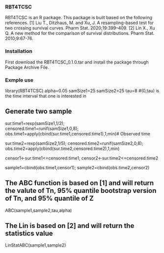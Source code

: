 ### RBT4TCSC 
RBT4TCSC is an R package. This package is built based on the following references.
[1] Liu T., Ditzhaus, M. and Xu, J. A resampling-based test for two crossing survival curves. Pharm Stat. 2020;19:399–409.
[2] Lin X., Xu Q. A new method for the comparison of survival distributions. Pharm Stat. 2010;9:67-76.

### Installation
First download the RBT4TCSC_0.1.0.tar and install the package through Package Archive File.

### Exmple use
library(RBT4TCSC)
alpha=0.05
samSize1=25
samSize2=25
tau=8  #(0,tau) is the time interval that one is interested in
## Generate two sample
sur.time1=rexp(samSize1,1/2);   
censored.time1=runif(samSize1,0,8);
obs.time1=apply(cbind(sur.time1,censored.time1),1,min)# Observed time

sur.time2=rexp(samSize2,1/5);
censored.time2=runif(samSize2,0,8);
obs.time2=apply(cbind(sur.time2,censored.time2),1,min)

censor1<-sur.time1<=censored.time1;
censor2<-sur.time2<=censored.time2

sample1=cbind(obs.time1,censor1);
sample2=cbind(obs.time2,censor2)

## The ABC function is based on [1] and will return the valute of Tn, 95% quantile bootstrap version of Tn, and 95% quantile of Z
ABC(sample1,sample2,tau,alpha)
## The Lin is based on [2] and will return the statistics value 
LinStatABC(sample1,sample2)
